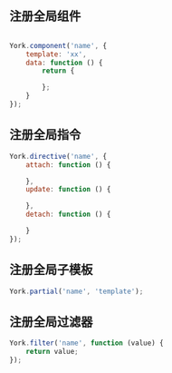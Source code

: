 ## 注册全局组件



```javascript

York.component('name', {
    template: 'xx',
    data: function () {
        return {

        };
    }
});

```


## 注册全局指令

```javascript
York.directive('name', {
    attach: function () {

    },
    update: function () {

    },
    detach: function () {

    }
});
```

## 注册全局子模板

```javascript
York.partial('name', 'template');
```

## 注册全局过滤器

```javascript
York.filter('name', function (value) {
    return value;
});
```

